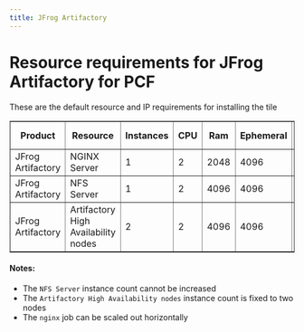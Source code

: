 ```yaml
---
title: JFrog Artifactory
---
```


# Resource requirements for JFrog Artifactory for PCF
These are the default resource and IP requirements for installing the tile
<table border="1" class="nice">
	<tr>
		<th>Product</th>
		<th>Resource</th>
		<th>Instances</th>
		<th>CPU</th>
		<th>Ram</th>
		<th>Ephemeral</th>
		<th>Persistent</th>
		<th>Static IP</th>
		<th>Dynamic IP</th>
	</tr>
	<tr>
 		<td>JFrog Artifactory</td>
	 	<td>NGINX Server</td>
	 	<td>1</td>
		<td>2</td>
	 	<td>2048</td>
		<td>4096</td>
	 	<td>0</td>
	 	<td>1</td>
	 	<td>0</td>
 	</tr>
 	<tr>
 		<td>JFrog Artifactory</td>
 		<td>NFS Server</td>
 		<td>1</td>
 		<td>2</td>
 		<td>4096</td>
 		<td>4096</td>
 		<td>8192</td>
 		<td>1</td>
 		<td>0</td>
 	</tr>
	<tr>
 		<td>JFrog Artifactory</td>
 		<td>Artifactory High Availability nodes</td>
 		<td>2</td>
 		<td>2</td>
 		<td>4096</td>
 		<td>4096</td>
 		<td>0</td>
 		<td>1</td>
 		<td>0</td>
 	</tr>
</table>

#### Notes:
* The `NFS Server` instance count cannot be increased
* The `Artifactory High Availability nodes` instance count is fixed to two nodes
* The `nginx` job can be scaled out horizontally
